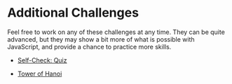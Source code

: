 # Additional Challenges
Feel free to work on any of these challenges at any time. They can be quite advanced, but they may show a bit more of what is possible with JavaScript, and provide a chance to practice more skills.

- [Self-Check: Quiz](https://www.codequizzes.com/javascript/beginner/operators-conditionals-loops-arrays)

- [Tower of Hanoi](https://www.mathsisfun.com/games/towerofhanoi.html)


